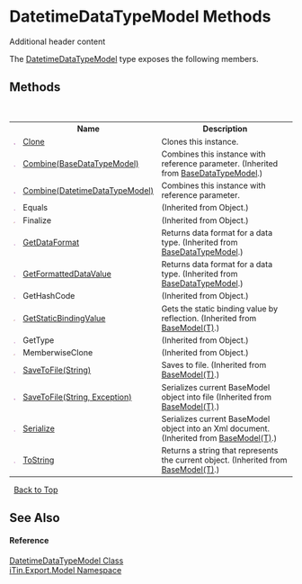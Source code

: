 # DatetimeDataTypeModel Methods
Additional header content 

The <a href="T_iTin_Export_Model_DatetimeDataTypeModel">DatetimeDataTypeModel</a> type exposes the following members.


## Methods
&nbsp;<table><tr><th></th><th>Name</th><th>Description</th></tr><tr><td>![Public method](media/pubmethod.gif "Public method")</td><td><a href="M_iTin_Export_Model_DatetimeDataTypeModel_Clone">Clone</a></td><td>
Clones this instance.</td></tr><tr><td>![Public method](media/pubmethod.gif "Public method")</td><td><a href="M_iTin_Export_Model_BaseDataTypeModel_Combine">Combine(BaseDataTypeModel)</a></td><td>
Combines this instance with reference parameter.
 (Inherited from <a href="T_iTin_Export_Model_BaseDataTypeModel">BaseDataTypeModel</a>.)</td></tr><tr><td>![Public method](media/pubmethod.gif "Public method")</td><td><a href="M_iTin_Export_Model_DatetimeDataTypeModel_Combine">Combine(DatetimeDataTypeModel)</a></td><td>
Combines this instance with reference parameter.</td></tr><tr><td>![Public method](media/pubmethod.gif "Public method")</td><td>Equals</td><td> (Inherited from Object.)</td></tr><tr><td>![Protected method](media/protmethod.gif "Protected method")</td><td>Finalize</td><td> (Inherited from Object.)</td></tr><tr><td>![Public method](media/pubmethod.gif "Public method")</td><td><a href="M_iTin_Export_Model_BaseDataTypeModel_GetDataFormat">GetDataFormat</a></td><td>
Returns data format for a data type.
 (Inherited from <a href="T_iTin_Export_Model_BaseDataTypeModel">BaseDataTypeModel</a>.)</td></tr><tr><td>![Public method](media/pubmethod.gif "Public method")</td><td><a href="M_iTin_Export_Model_BaseDataTypeModel_GetFormattedDataValue">GetFormattedDataValue</a></td><td>
Returns data format for a data type.
 (Inherited from <a href="T_iTin_Export_Model_BaseDataTypeModel">BaseDataTypeModel</a>.)</td></tr><tr><td>![Public method](media/pubmethod.gif "Public method")</td><td>GetHashCode</td><td> (Inherited from Object.)</td></tr><tr><td>![Protected method](media/protmethod.gif "Protected method")</td><td><a href="M_iTin_Export_Model_BaseModel_1_GetStaticBindingValue">GetStaticBindingValue</a></td><td>
Gets the static binding value by reflection.
 (Inherited from <a href="T_iTin_Export_Model_BaseModel_1">BaseModel(T)</a>.)</td></tr><tr><td>![Public method](media/pubmethod.gif "Public method")</td><td>GetType</td><td> (Inherited from Object.)</td></tr><tr><td>![Protected method](media/protmethod.gif "Protected method")</td><td>MemberwiseClone</td><td> (Inherited from Object.)</td></tr><tr><td>![Public method](media/pubmethod.gif "Public method")</td><td><a href="M_iTin_Export_Model_BaseModel_1_SaveToFile">SaveToFile(String)</a></td><td>
Saves to file.
 (Inherited from <a href="T_iTin_Export_Model_BaseModel_1">BaseModel(T)</a>.)</td></tr><tr><td>![Public method](media/pubmethod.gif "Public method")</td><td><a href="M_iTin_Export_Model_BaseModel_1_SaveToFile_1">SaveToFile(String, Exception)</a></td><td>
Serializes current BaseModel object into file
 (Inherited from <a href="T_iTin_Export_Model_BaseModel_1">BaseModel(T)</a>.)</td></tr><tr><td>![Public method](media/pubmethod.gif "Public method")</td><td><a href="M_iTin_Export_Model_BaseModel_1_Serialize">Serialize</a></td><td>
Serializes current BaseModel object into an Xml document.
 (Inherited from <a href="T_iTin_Export_Model_BaseModel_1">BaseModel(T)</a>.)</td></tr><tr><td>![Public method](media/pubmethod.gif "Public method")</td><td><a href="M_iTin_Export_Model_BaseModel_1_ToString">ToString</a></td><td>
Returns a string that represents the current object.
 (Inherited from <a href="T_iTin_Export_Model_BaseModel_1">BaseModel(T)</a>.)</td></tr></table>&nbsp;
<a href="#datetimedatatypemodel-methods">Back to Top</a>

## See Also


#### Reference
<a href="T_iTin_Export_Model_DatetimeDataTypeModel">DatetimeDataTypeModel Class</a><br /><a href="N_iTin_Export_Model">iTin.Export.Model Namespace</a><br />